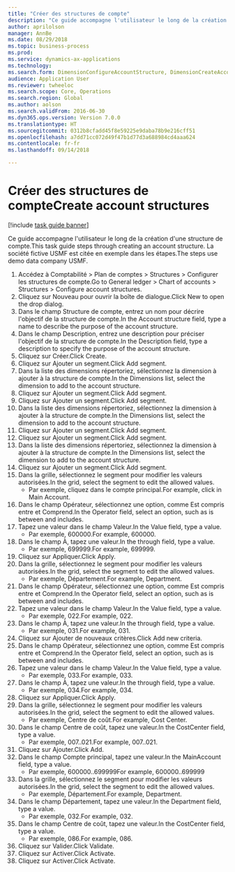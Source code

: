 ```yaml
--- 
title: "Créer des structures de compte"
description: "Ce guide accompagne l'utilisateur le long de la création d'une structure de compte."
author: aprilolson
manager: AnnBe
ms.date: 08/29/2018
ms.topic: business-process
ms.prod: 
ms.service: dynamics-ax-applications
ms.technology: 
ms.search.form: DimensionConfigureAccountStructure, DimensionCreateAccountStructure, DimensionHierarchyAddLevel, DimensionHierarchyConstraintActivate
audience: Application User
ms.reviewer: twheeloc
ms.search.scope: Core, Operations
ms.search.region: Global
ms.author: aolson
ms.search.validFrom: 2016-06-30
ms.dyn365.ops.version: Version 7.0.0
ms.translationtype: HT
ms.sourcegitcommit: 0312b8cfadd45f8e59225e9daba78b9e216cff51
ms.openlocfilehash: a7dd71cc072d49f47b1d77d3a688984cd4aaa624
ms.contentlocale: fr-fr
ms.lasthandoff: 09/14/2018

---
```

# <a name="create-account-structures"></a><span data-ttu-id="2c4d8-103">Créer des structures de compte</span><span class="sxs-lookup"><span data-stu-id="2c4d8-103">Create account structures</span></span>

[!include [task guide banner](../../includes/task-guide-banner.md)]

<span data-ttu-id="2c4d8-104">Ce guide accompagne l'utilisateur le long de la création d'une structure de compte.</span><span class="sxs-lookup"><span data-stu-id="2c4d8-104">This task guide steps through creating an account structure.</span></span> <span data-ttu-id="2c4d8-105">La société fictive USMF est citée en exemple dans les étapes.</span><span class="sxs-lookup"><span data-stu-id="2c4d8-105">The steps use demo data company USMF.</span></span>

1. <span data-ttu-id="2c4d8-106">Accédez à Comptabilité > Plan de comptes > Structures > Configurer les structures de compte.</span><span class="sxs-lookup"><span data-stu-id="2c4d8-106">Go to General ledger > Chart of accounts > Structures > Configure account structures.</span></span>
2. <span data-ttu-id="2c4d8-107">Cliquez sur Nouveau pour ouvrir la boîte de dialogue.</span><span class="sxs-lookup"><span data-stu-id="2c4d8-107">Click New to open the drop dialog.</span></span>
3. <span data-ttu-id="2c4d8-108">Dans le champ Structure de compte, entrez un nom pour décrire l'objectif de la structure de compte.</span><span class="sxs-lookup"><span data-stu-id="2c4d8-108">In the Account structure field, type a name to describe the purpose of the account structure.</span></span>
4. <span data-ttu-id="2c4d8-109">Dans le champ Description, entrez une description pour préciser l'objectif de la structure de compte.</span><span class="sxs-lookup"><span data-stu-id="2c4d8-109">In the Description field, type a description to specify the purpose of the account structure.</span></span>
5. <span data-ttu-id="2c4d8-110">Cliquez sur Créer.</span><span class="sxs-lookup"><span data-stu-id="2c4d8-110">Click Create.</span></span>
6. <span data-ttu-id="2c4d8-111">Cliquez sur Ajouter un segment.</span><span class="sxs-lookup"><span data-stu-id="2c4d8-111">Click Add segment.</span></span>
7. <span data-ttu-id="2c4d8-112">Dans la liste des dimensions répertoriez, sélectionnez la dimension à ajouter à la structure de compte.</span><span class="sxs-lookup"><span data-stu-id="2c4d8-112">In the Dimensions list, select the dimension to add to the account structure.</span></span>
8. <span data-ttu-id="2c4d8-113">Cliquez sur Ajouter un segment.</span><span class="sxs-lookup"><span data-stu-id="2c4d8-113">Click Add segment.</span></span>
9. <span data-ttu-id="2c4d8-114">Cliquez sur Ajouter un segment.</span><span class="sxs-lookup"><span data-stu-id="2c4d8-114">Click Add segment.</span></span>
10. <span data-ttu-id="2c4d8-115">Dans la liste des dimensions répertoriez, sélectionnez la dimension à ajouter à la structure de compte.</span><span class="sxs-lookup"><span data-stu-id="2c4d8-115">In the Dimensions list, select the dimension to add to the account structure.</span></span>
11. <span data-ttu-id="2c4d8-116">Cliquez sur Ajouter un segment.</span><span class="sxs-lookup"><span data-stu-id="2c4d8-116">Click Add segment.</span></span>
12. <span data-ttu-id="2c4d8-117">Cliquez sur Ajouter un segment.</span><span class="sxs-lookup"><span data-stu-id="2c4d8-117">Click Add segment.</span></span>
13. <span data-ttu-id="2c4d8-118">Dans la liste des dimensions répertoriez, sélectionnez la dimension à ajouter à la structure de compte.</span><span class="sxs-lookup"><span data-stu-id="2c4d8-118">In the Dimensions list, select the dimension to add to the account structure.</span></span>
14. <span data-ttu-id="2c4d8-119">Cliquez sur Ajouter un segment.</span><span class="sxs-lookup"><span data-stu-id="2c4d8-119">Click Add segment.</span></span>
15. <span data-ttu-id="2c4d8-120">Dans la grille, sélectionnez le segment pour modifier les valeurs autorisées.</span><span class="sxs-lookup"><span data-stu-id="2c4d8-120">In the grid, select the segment to edit the allowed values.</span></span>
    * <span data-ttu-id="2c4d8-121">Par exemple, cliquez dans le compte principal.</span><span class="sxs-lookup"><span data-stu-id="2c4d8-121">For example, click in Main Account.</span></span>  
16. <span data-ttu-id="2c4d8-122">Dans le champ Opérateur, sélectionnez une option, comme Est compris entre et Comprend.</span><span class="sxs-lookup"><span data-stu-id="2c4d8-122">In the Operator field, select an option, such as is between and includes.</span></span>
17. <span data-ttu-id="2c4d8-123">Tapez une valeur dans le champ Valeur.</span><span class="sxs-lookup"><span data-stu-id="2c4d8-123">In the Value field, type a value.</span></span>
    * <span data-ttu-id="2c4d8-124">Par exemple, 600000.</span><span class="sxs-lookup"><span data-stu-id="2c4d8-124">For example, 600000.</span></span>  
18. <span data-ttu-id="2c4d8-125">Dans le champ À, tapez une valeur.</span><span class="sxs-lookup"><span data-stu-id="2c4d8-125">In the through field, type a value.</span></span>
    * <span data-ttu-id="2c4d8-126">Par exemple, 699999.</span><span class="sxs-lookup"><span data-stu-id="2c4d8-126">For example, 699999.</span></span>  
19. <span data-ttu-id="2c4d8-127">Cliquez sur Appliquer.</span><span class="sxs-lookup"><span data-stu-id="2c4d8-127">Click Apply.</span></span>
20. <span data-ttu-id="2c4d8-128">Dans la grille, sélectionnez le segment pour modifier les valeurs autorisées.</span><span class="sxs-lookup"><span data-stu-id="2c4d8-128">In the grid, select the segment to edit the allowed values.</span></span>
    * <span data-ttu-id="2c4d8-129">Par exemple, Département.</span><span class="sxs-lookup"><span data-stu-id="2c4d8-129">For example, Department.</span></span>  
21. <span data-ttu-id="2c4d8-130">Dans le champ Opérateur, sélectionnez une option, comme Est compris entre et Comprend.</span><span class="sxs-lookup"><span data-stu-id="2c4d8-130">In the Operator field, select an option, such as is between and includes.</span></span>
22. <span data-ttu-id="2c4d8-131">Tapez une valeur dans le champ Valeur.</span><span class="sxs-lookup"><span data-stu-id="2c4d8-131">In the Value field, type a value.</span></span>
    * <span data-ttu-id="2c4d8-132">Par exemple, 022.</span><span class="sxs-lookup"><span data-stu-id="2c4d8-132">For example, 022.</span></span>  
23. <span data-ttu-id="2c4d8-133">Dans le champ À, tapez une valeur.</span><span class="sxs-lookup"><span data-stu-id="2c4d8-133">In the through field, type a value.</span></span>
    * <span data-ttu-id="2c4d8-134">Par exemple, 031.</span><span class="sxs-lookup"><span data-stu-id="2c4d8-134">For example, 031.</span></span>  
24. <span data-ttu-id="2c4d8-135">Cliquez sur Ajouter de nouveaux critères.</span><span class="sxs-lookup"><span data-stu-id="2c4d8-135">Click Add new criteria.</span></span>
25. <span data-ttu-id="2c4d8-136">Dans le champ Opérateur, sélectionnez une option, comme Est compris entre et Comprend.</span><span class="sxs-lookup"><span data-stu-id="2c4d8-136">In the Operator field, select an option, such as is between and includes.</span></span>
26. <span data-ttu-id="2c4d8-137">Tapez une valeur dans le champ Valeur.</span><span class="sxs-lookup"><span data-stu-id="2c4d8-137">In the Value field, type a value.</span></span>
    * <span data-ttu-id="2c4d8-138">Par exemple, 033.</span><span class="sxs-lookup"><span data-stu-id="2c4d8-138">For example, 033.</span></span>  
27. <span data-ttu-id="2c4d8-139">Dans le champ À, tapez une valeur.</span><span class="sxs-lookup"><span data-stu-id="2c4d8-139">In the through field, type a value.</span></span>
    * <span data-ttu-id="2c4d8-140">Par exemple, 034.</span><span class="sxs-lookup"><span data-stu-id="2c4d8-140">For example, 034.</span></span>  
28. <span data-ttu-id="2c4d8-141">Cliquez sur Appliquer.</span><span class="sxs-lookup"><span data-stu-id="2c4d8-141">Click Apply.</span></span>
29. <span data-ttu-id="2c4d8-142">Dans la grille, sélectionnez le segment pour modifier les valeurs autorisées.</span><span class="sxs-lookup"><span data-stu-id="2c4d8-142">In the grid, select the segment to edit the allowed values.</span></span>
    * <span data-ttu-id="2c4d8-143">Par exemple, Centre de coût.</span><span class="sxs-lookup"><span data-stu-id="2c4d8-143">For example, Cost Center.</span></span>  
30. <span data-ttu-id="2c4d8-144">Dans le champ Centre de coût, tapez une valeur.</span><span class="sxs-lookup"><span data-stu-id="2c4d8-144">In the CostCenter field, type a value.</span></span>
    * <span data-ttu-id="2c4d8-145">Par exemple, 007..021.</span><span class="sxs-lookup"><span data-stu-id="2c4d8-145">For example, 007..021.</span></span>  
31. <span data-ttu-id="2c4d8-146">Cliquez sur Ajouter.</span><span class="sxs-lookup"><span data-stu-id="2c4d8-146">Click Add.</span></span>
32. <span data-ttu-id="2c4d8-147">Dans le champ Compte principal, tapez une valeur.</span><span class="sxs-lookup"><span data-stu-id="2c4d8-147">In the MainAccount field, type a value.</span></span>
    * <span data-ttu-id="2c4d8-148">Par exemple, 600000..699999</span><span class="sxs-lookup"><span data-stu-id="2c4d8-148">For example, 600000..699999</span></span>  
33. <span data-ttu-id="2c4d8-149">Dans la grille, sélectionnez le segment pour modifier les valeurs autorisées.</span><span class="sxs-lookup"><span data-stu-id="2c4d8-149">In the grid, select the segment to edit the allowed values.</span></span>
    * <span data-ttu-id="2c4d8-150">Par exemple, Département.</span><span class="sxs-lookup"><span data-stu-id="2c4d8-150">For example, Department.</span></span>  
34. <span data-ttu-id="2c4d8-151">Dans le champ Département, tapez une valeur.</span><span class="sxs-lookup"><span data-stu-id="2c4d8-151">In the Department field, type a value.</span></span>
    * <span data-ttu-id="2c4d8-152">Par exemple, 032.</span><span class="sxs-lookup"><span data-stu-id="2c4d8-152">For example, 032.</span></span>  
35. <span data-ttu-id="2c4d8-153">Dans le champ Centre de coût, tapez une valeur.</span><span class="sxs-lookup"><span data-stu-id="2c4d8-153">In the CostCenter field, type a value.</span></span>
    * <span data-ttu-id="2c4d8-154">Par exemple, 086.</span><span class="sxs-lookup"><span data-stu-id="2c4d8-154">For example, 086.</span></span>  
36. <span data-ttu-id="2c4d8-155">Cliquez sur Valider.</span><span class="sxs-lookup"><span data-stu-id="2c4d8-155">Click Validate.</span></span>
37. <span data-ttu-id="2c4d8-156">Cliquez sur Activer.</span><span class="sxs-lookup"><span data-stu-id="2c4d8-156">Click Activate.</span></span>
38. <span data-ttu-id="2c4d8-157">Cliquez sur Activer.</span><span class="sxs-lookup"><span data-stu-id="2c4d8-157">Click Activate.</span></span>


